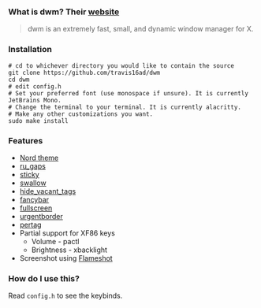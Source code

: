 ### What is dwm? Their [website](https://dwm.suckless.org/)
> dwm is an extremely fast, small, and dynamic window manager for X.

### Installation
    # cd to whichever directory you would like to contain the source
    git clone https://github.com/travis16ad/dwm
    cd dwm
    # edit config.h
    # Set your preferred font (use monospace if unsure). It is currently JetBrains Mono.
    # Change the terminal to your terminal. It is currently alacritty.
    # Make any other customizations you want.
    sudo make install

### Features
* [Nord theme](https://www.nordtheme.com/)
* [ru_gaps](https://dwm.suckless.org/patches/ru_gaps/)
* [sticky](https://dwm.suckless.org/patches/sticky/)
* [swallow](https://dwm.suckless.org/patches/swallow/)
* [hide_vacant_tags](https://dwm.suckless.org/patches/hide_vacant_tags/)
* [fancybar](https://dwm.suckless.org/patches/fancybar/)
* [fullscreen](https://dwm.suckless.org/patches/fullscreen/)
* [urgentborder](https://dwm.suckless.org/patches/urgentborder/)
* [pertag](https://dwm.suckless.org/patches/pertag/)
* Partial support for XF86 keys
  * Volume - pactl
  * Brightness - xbacklight
* Screenshot using [Flameshot](https://flameshot.js.org/#/)

### How do I use this?
Read `config.h` to see the keybinds.
